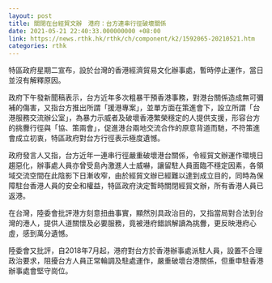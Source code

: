 ```yaml
---
layout: post
title: 關閉在台經貿文辦　港府：台方連串行徑破壞關係
date: 2021-05-21 22:40:33.000000000 +08:00
link: https://news.rthk.hk/rthk/ch/component/k2/1592065-20210521.htm
categories: rthk
---
```


特區政府星期二宣布，設於台灣的香港經濟貿易文化辦事處，暫時停止運作，當日並沒有解釋原因。

政府下午發新聞稿表示，台方近年多次粗暴干預香港事務，對港台關係造成無可彌補的傷害，又指台方推出所謂「援港專案」，並單方面在策進會下，設立所謂「台港服務交流辦公室」，為暴力示威者及破壞香港繁榮穩定的人提供支援，形容台方的挑釁行徑與「協、策兩會」，促進港台兩地交流合作的原意背道而馳，不符策進會成立初衷，特區政府對台方行徑表示極度遺憾。

政府發言人又指，台方近年一連串行徑嚴重破壞港台關係，令經貿文辦運作環境日趨惡化，辦事處人員亦曾受島內激進人士威嚇，讓留駐人員面臨不穩定因素，各領域交流空間在此陰影下日漸收窄，由於經貿文辦已經難以達到成立目的，同時為保障駐台香港人員的安全和權益，特區政府決定暫時關閉經貿文辦，所有香港人員已返港。

在台灣，陸委會批評港方刻意扭曲事實，顯然別具政治目的，又指當局對合法到台灣的港人，提供人道關懷及必要服務，竟被港府錯誤解讀為挑釁，更反映港府心虛，感到萬分遺憾。

陸委會又批評，自2018年7月起，港府對台方於香港辦事處派駐人員，設置不合理政治要求，阻擾台方人員正常輪調及駐處運作，嚴重破壞台港關係，但重申駐香港辦事處會堅守崗位。
